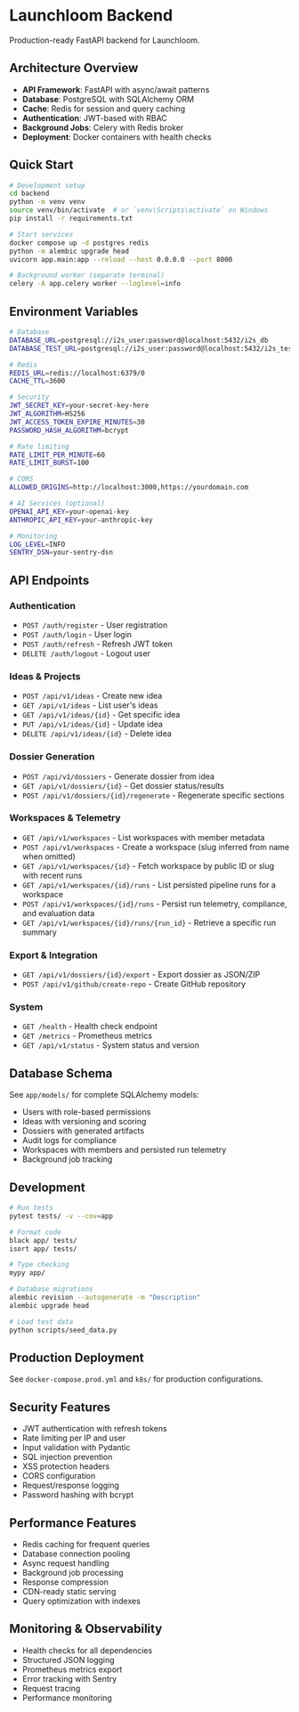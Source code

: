 # Launchloom Backend

Production-ready FastAPI backend for Launchloom.

## Architecture Overview

- **API Framework**: FastAPI with async/await patterns
- **Database**: PostgreSQL with SQLAlchemy ORM
- **Cache**: Redis for session and query caching
- **Authentication**: JWT-based with RBAC
- **Background Jobs**: Celery with Redis broker
- **Deployment**: Docker containers with health checks

## Quick Start

```bash
# Development setup
cd backend
python -m venv venv
source venv/bin/activate  # or `venv\Scripts\activate` on Windows
pip install -r requirements.txt

# Start services
docker compose up -d postgres redis
python -m alembic upgrade head
uvicorn app.main:app --reload --host 0.0.0.0 --port 8000

# Background worker (separate terminal)
celery -A app.celery worker --loglevel=info
```

## Environment Variables

```bash
# Database
DATABASE_URL=postgresql://i2s_user:password@localhost:5432/i2s_db
DATABASE_TEST_URL=postgresql://i2s_user:password@localhost:5432/i2s_test_db

# Redis
REDIS_URL=redis://localhost:6379/0
CACHE_TTL=3600

# Security
JWT_SECRET_KEY=your-secret-key-here
JWT_ALGORITHM=HS256
JWT_ACCESS_TOKEN_EXPIRE_MINUTES=30
PASSWORD_HASH_ALGORITHM=bcrypt

# Rate limiting
RATE_LIMIT_PER_MINUTE=60
RATE_LIMIT_BURST=100

# CORS
ALLOWED_ORIGINS=http://localhost:3000,https://yourdomain.com

# AI Services (optional)
OPENAI_API_KEY=your-openai-key
ANTHROPIC_API_KEY=your-anthropic-key

# Monitoring
LOG_LEVEL=INFO
SENTRY_DSN=your-sentry-dsn
```

## API Endpoints

### Authentication
- `POST /auth/register` - User registration
- `POST /auth/login` - User login
- `POST /auth/refresh` - Refresh JWT token
- `DELETE /auth/logout` - Logout user

### Ideas & Projects
- `POST /api/v1/ideas` - Create new idea
- `GET /api/v1/ideas` - List user's ideas
- `GET /api/v1/ideas/{id}` - Get specific idea
- `PUT /api/v1/ideas/{id}` - Update idea
- `DELETE /api/v1/ideas/{id}` - Delete idea

### Dossier Generation
- `POST /api/v1/dossiers` - Generate dossier from idea
- `GET /api/v1/dossiers/{id}` - Get dossier status/results
- `POST /api/v1/dossiers/{id}/regenerate` - Regenerate specific sections

### Workspaces & Telemetry
- `GET /api/v1/workspaces` - List workspaces with member metadata
- `POST /api/v1/workspaces` - Create a workspace (slug inferred from name when omitted)
- `GET /api/v1/workspaces/{id}` - Fetch workspace by public ID or slug with recent runs
- `GET /api/v1/workspaces/{id}/runs` - List persisted pipeline runs for a workspace
- `POST /api/v1/workspaces/{id}/runs` - Persist run telemetry, compliance, and evaluation data
- `GET /api/v1/workspaces/{id}/runs/{run_id}` - Retrieve a specific run summary

### Export & Integration
- `GET /api/v1/dossiers/{id}/export` - Export dossier as JSON/ZIP
- `POST /api/v1/github/create-repo` - Create GitHub repository

### System
- `GET /health` - Health check endpoint
- `GET /metrics` - Prometheus metrics
- `GET /api/v1/status` - System status and version

## Database Schema

See `app/models/` for complete SQLAlchemy models:
- Users with role-based permissions
- Ideas with versioning and scoring
- Dossiers with generated artifacts
- Audit logs for compliance
- Workspaces with members and persisted run telemetry
- Background job tracking

## Development

```bash
# Run tests
pytest tests/ -v --cov=app

# Format code
black app/ tests/
isort app/ tests/

# Type checking
mypy app/

# Database migrations
alembic revision --autogenerate -m "Description"
alembic upgrade head

# Load test data
python scripts/seed_data.py
```

## Production Deployment

See `docker-compose.prod.yml` and `k8s/` for production configurations.

## Security Features

- JWT authentication with refresh tokens
- Rate limiting per IP and user
- Input validation with Pydantic
- SQL injection prevention
- XSS protection headers
- CORS configuration
- Request/response logging
- Password hashing with bcrypt

## Performance Features

- Redis caching for frequent queries
- Database connection pooling
- Async request handling
- Background job processing
- Response compression
- CDN-ready static serving
- Query optimization with indexes

## Monitoring & Observability

- Health checks for all dependencies
- Structured JSON logging
- Prometheus metrics export
- Error tracking with Sentry
- Request tracing
- Performance monitoring
